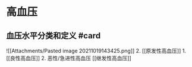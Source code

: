 # 高血压
## 血压水平分类和定义 #card 
![[Attachments/Pasted image 20211019143425.png]]
2. [[原发性高血压]]
	1. [[良性高血压]]
	2. 恶性/急进性高血压
	[[继发性高血压]]